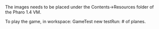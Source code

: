 The images needs to be placed under the Contents->Resources folder of the Pharo 1.4 VM. 

To play the game, in workspace: GameTest new testRun: # of planes.